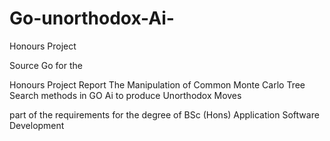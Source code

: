 # Go-unorthodox-Ai-
Honours Project 

Source Go for the 

Honours Project Report 
The Manipulation of Common Monte Carlo Tree Search methods in GO Ai to produce Unorthodox Moves

part of the requirements for the degree of BSc (Hons) Application Software Development

